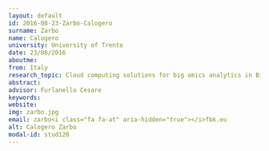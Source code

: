 ```yaml
---
layout: default 
id: 2016-08-23-Zarbo-Calogero
surname: Zarbo
name: Calogero
university: University of Trento
date: 23/08/2016
aboutme: 
from: Italy
research_topic: Cloud computing solutions for big omics analytics in Bioinformatics
abstract: 
advisor: Furlanello Cesare
keywords: 
website: 
img: zarbo.jpg
email: zarbo<i class="fa fa-at" aria-hidden="true"></i>fbk.eu
alt: Calogero Zarbo
modal-id: stud120
---
```

